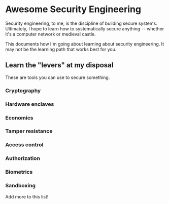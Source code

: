 # Awesome Security Engineering

Security engineering, to me, is the discipline of building secure systems. 
Ultimately, I hope to learn how to systematically secure anything --
whether it's a computer network or medieval castle.

This documents how I'm going about learning about security engineering. It may
not be the learning path that works best for you.

## Learn the "levers" at my disposal

These are tools you can use to secure something. 

### Cryptography

### Hardware enclaves

### Economics

### Tamper resistance

### Access control

### Authorization

### Biometrics

### Sandboxing

Add more to this list!